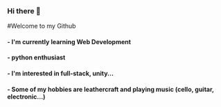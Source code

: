 ### Hi there 👋

#Welcome to my Github

#### - I'm currently learning **Web Development**
#### - python enthusiast
#### - I'm interested in full-stack, unity...
#### - Some of my hobbies are leathercraft and playing music (cello, guitar, electronic...)

<!--
**KennyWouters/KennyWouters** is a ✨ _special_ ✨ repository because its `README.md` (this file) appears on your GitHub profile.

Here are some ideas to get you started:

- 🔭 I’m currently working on ...
- 🌱 I’m currently learning ...
- 👯 I’m looking to collaborate on ...
- 🤔 I’m looking for help with ...
- 💬 Ask me about ...
- 📫 How to reach me: ...
- 😄 Pronouns: ...
- ⚡ Fun fact: ...

![aws-certified-cloud-practitioner](https://github.com/user-attachments/assets/df09c5b1-0494-41bd-bd20-8c6c0e08fa38)

-->

